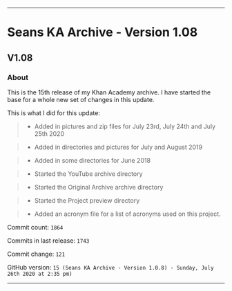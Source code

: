 
***

# Seans KA Archive - Version 1.08

## V1.08

### About

This is the 15th release of my Khan Academy archive. I have started the base for a whole new set of changes in this update.

This is what I did for this update:

> * Added in pictures and zip files for July 23rd, July 24th and July 25th 2020

> * Added in directories and pictures for July and August 2019

> * Added in some directories for June 2018

> * Started the YouTube archive directory

> * Started the Original Archive archive directory

> * Started the Project preview directory

> * Added an acronym file for a list of acronyms used on this project.

Commit count: `1864`

Commits in last release: `1743`

Commit change: `121`

GitHub version: `15 (Seans KA Archive - Version 1.0.8) - Sunday, July 26th 2020 at 2:35 pm)`

***
